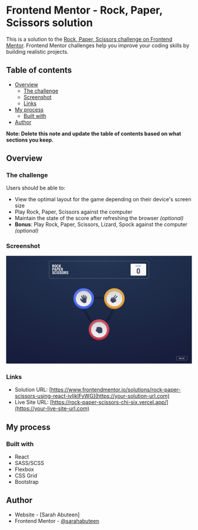# Frontend Mentor - Rock, Paper, Scissors solution

This is a solution to the [Rock, Paper, Scissors challenge on Frontend Mentor](https://www.frontendmentor.io/challenges/rock-paper-scissors-game-pTgwgvgH). Frontend Mentor challenges help you improve your coding skills by building realistic projects. 

## Table of contents

- [Overview](#overview)
  - [The challenge](#the-challenge)
  - [Screenshot](#screenshot)
  - [Links](#links)
- [My process](#my-process)
  - [Built with](#built-with)
- [Author](#author)

**Note: Delete this note and update the table of contents based on what sections you keep.**

## Overview

### The challenge

Users should be able to:

- View the optimal layout for the game depending on their device's screen size
- Play Rock, Paper, Scissors against the computer
- Maintain the state of the score after refreshing the browser _(optional)_
- **Bonus**: Play Rock, Paper, Scissors, Lizard, Spock against the computer _(optional)_

### Screenshot

![](./screenshot.png)

### Links

- Solution URL: [https://www.frontendmentor.io/solutions/rock-paper-scissors-using-react-ivIjklFvWG](https://your-solution-url.com)
- Live Site URL: [https://rock-paper-scissors-chi-six.vercel.app/](https://your-live-site-url.com)

## My process

### Built with

- React
- SASS/SCSS
- Flexbox
- CSS Grid
- Bootstrap

## Author

- Website - [Sarah Abuteen]
- Frontend Mentor - [@sarahabuteen](https://www.frontendmentor.io/profile/sarahabuteen)
